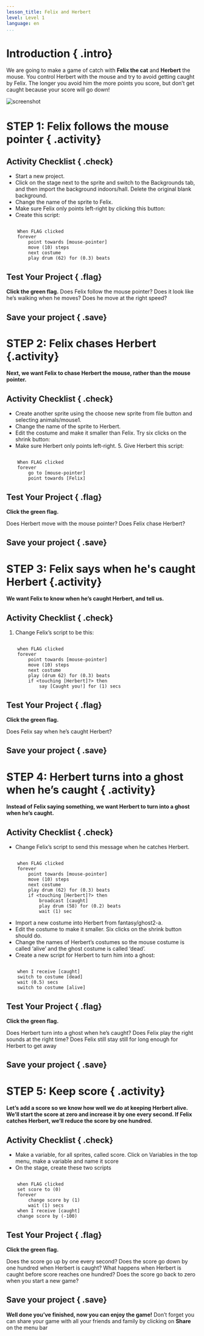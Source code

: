 ```yaml
---
lesson_title: Felix and Herbert
level: Level 1
language: en
...
```


# Introduction { .intro}
We are going to make a game of catch with __Felix the cat__ and __Herbert__ the mouse. You control Herbert with the mouse and try to avoid getting caught by Felix. The longer you avoid him the more points you score, but don’t get caught because your score will go down!

![screenshot](https://github.com/CodeClub/scratch-curriculum/blob/master/en-GB/Term%201/01%20Felix%20%26%20Herbert/felixherbert_screenshot.png)

# STEP 1: Felix follows the mouse pointer { .activity}

## Activity Checklist { .check}

+ Start a new project.
+ Click on the stage next to the sprite and switch to the Backgrounds tab, and then import the background indoors/hall. Delete the original blank background.
+ Change the name of the sprite to Felix.
+ Make sure Felix only points left-right by clicking this button:
+ Create this script:

```blocks

	When FLAG clicked
	forever
		point towards [mouse-pointer]
		move (10) steps
		next costume
		play drum (62) for (0.3) beats

```
		
## Test Your Project { .flag}
__Click the green flag.__
Does Felix follow the mouse pointer? Does it look like he’s walking when he moves? Does he move at the right speed?

## Save your project { .save}

# STEP 2: Felix chases Herbert {.activity}

__Next, we want Felix to chase Herbert the mouse, rather than the mouse pointer.__

## Activity Checklist { .check}

+ Create another sprite using the choose new sprite from file button and selecting animals/mouse1.
+ Change the name of the sprite to Herbert.
+ Edit the costume and make it smaller than Felix.
Try six clicks on the shrink button:
+ Make sure Herbert only points left-right. 5. Give Herbert this script:


```blocks
	
	When FLAG clicked
	forever
		go to [mouse-pointer]
		point towards [Felix]
```

## Test Your Project { .flag}
__Click the green flag.__

Does Herbert move with the mouse pointer? Does Felix chase Herbert?

## Save your project { .save}

# STEP 3: Felix says when he's caught Herbert {.activity}

__We want Felix to know when he’s caught Herbert, and tell us.__
## Activity Checklist { .check}

1. Change Felix’s script to be this:

```blocks
	
	when FLAG clicked
	forever
		point towards [mouse-pointer]
		move (10) steps
		next costume
		play (drum 62) for (0.3) beats
		if <touching [Herbert]?> then
			say [Caught you!] for (1) secs
```

## Test Your Project { .flag}
__Click the green flag.__

Does Felix say when he’s caught Herbert?

## Save your project { .save}

# STEP 4: Herbert turns into a ghost when he’s caught { .activity}

__Instead of Felix saying something, we want Herbert to turn into a ghost when he’s caught.__

## Activity Checklist { .check}

+ Change Felix’s script to send this message when he catches Herbert.

```blocks
	
	when FLAG clicked
	forever
		point towards [mouse-pointer]
		move (10) steps
		next costume
		play drum (62) for (0.3) beats
		if <touching [Herbert]?> then
			broadcast [caught]
			play drum (58) for (0.2) beats
			wait (1) sec
```
+ Import a new costume into Herbert from fantasy/ghost2-a.
+ Edit the costume to make it smaller.
Six clicks on the shrink button should do.
+ Change the names of Herbert’s
costumes so the mouse costume is
called ‘alive’ and the ghost costume is called ‘dead’.
+ Create a new script for Herbert to turn him into a ghost:

```blocks
	
	when I receive [caught]
	switch to costume [dead]
	wait (0.5) secs
	switch to costume [alive]
```
	
## Test Your Project { .flag}
__Click the green flag.__

Does Herbert turn into a ghost when he’s caught?
Does Felix play the right sounds at the right time?
Does Felix still stay still for long enough for Herbert to get away

## Save your project { .save}

# STEP 5: Keep score { .activity}

__Let’s add a score so we know how well we do at keeping Herbert alive.
We’ll start the score at zero and increase it by one every second. If Felix catches Herbert, we’ll reduce the score by one hundred.__

## Activity Checklist { .check}

+ Make a variable, for all sprites, called score. Click on Variables in the top menu, make a variable and name it score
+ On the stage, create these two scripts

```blocks
	
	when FLAG clicked
	set score to (0)
	forever
		change score by (1)
		wait (1) secs
	when I receive [caught]
	change score by (-100)
```
	
## Test Your Project { .flag}
__Click the green flag.__

Does the score go up by one every second?
Does the score go down by one hundred when Herbert is caught?
What happens when Herbert is caught before score reaches one hundred? Does the score go back to zero when you start a new game?

## Save your project { .save}

__Well done you’ve finished, now you can enjoy the game!__
Don’t forget you can share your game with all your friends and family by clicking on __Share__ on the menu bar
